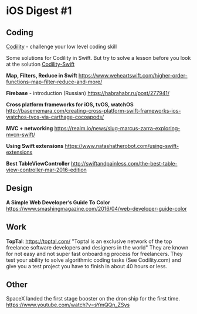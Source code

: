 iOS Digest #1
=======================

## Coding
[Codility](https://codility.com/) - challenge your low level coding skill 

Some solutions for Codility in Swift. But try to solve a lesson before you look at the solution
[Codility-Swift](https://github.com/arietis/codility-swift)

**Map, Filters, Reduce in Swift** 
https://www.weheartswift.com/higher-order-functions-map-filter-reduce-and-more/

**Firebase** - introduction (Russian)
https://habrahabr.ru/post/277941/

**Cross platform frameworks for iOS, tvOS, watchOS**
http://basememara.com/creating-cross-platform-swift-frameworks-ios-watchos-tvos-via-carthage-cocoapods/

**MVC + networking**
https://realm.io/news/slug-marcus-zarra-exploring-mvcn-swift/

**Using Swift extensions**
https://www.natashatherobot.com/using-swift-extensions

**Best TableViewController**
http://swiftandpainless.com/the-best-table-view-controller-mar-2016-edition

## Design
**A Simple Web Developer’s Guide To Color**
https://www.smashingmagazine.com/2016/04/web-developer-guide-color

## Work
**TopTal**: https://toptal.com/
"Toptal is an exclusive network of the top freelance software developers and designers in the world"
They are known for not easy and not super fast onboarding process for freelancers.
They test your ability to solve algorithmic coding tasks (See Codility.com) and give you a test project you have to finish in about 40 hours or less.

## Other
SpaceX landed the first stage booster on the dron ship for the first time. 
https://www.youtube.com/watch?v=sYmQQn_ZSys


